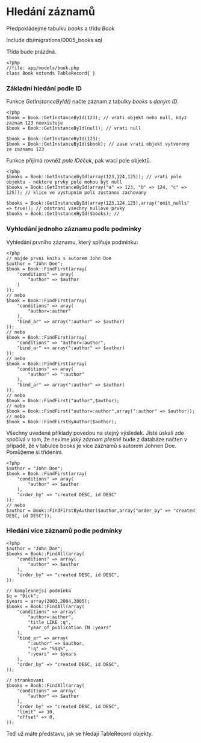Hledání záznamů
===============

Předpokládejme tabulku _books_ a třídu _Book_

Include db/migrations/0005_books.sql

Třída bude prázdná.

	<?php
	//file: app/models/book.php
	class Book extends TableRecord{ }

### Základní hledání podle ID

Funkce _GetInstanceById()_ načte záznam z tabulky _books_ s _daným ID_.

	<?php
	$book = Book::GetInstanceById(123); // vrati objekt nebo null, kdyz zaznam 123 neexistuje
	$book = Book::GetInstanceById(null); // vrati null
	
	$book = Book::GetInstanceById(123);
	$book = Book::GetInstanceById($book); // zase vrati objekt vytvoreny ze zaznamu 123

Funkce přijímá rovněž _pole IDéček_, pak vrací pole objektů.

	<?php
	$books = Book::GetInstanceById(array(123,124,125)); // vrati pole objektu - nektere prvky pole mohou byt null
	$books = Book::GetInstanceById(array("a" => 123, "b" => 124, "c" => 125)); // klice ve vystupnim poli zustanou zachovany

	$books = Book::GetInstanceById(array(123,124,125),array("omit_nulls" => true)); // odstrani vsechny nullove prvky
	$books = Book::GetInstanceById($books); //

### Vyhledání jednoho záznamu podle podmínky

Vyhledání prvního záznamu, který splňuje podmínku:

	<?php
	// najde prvni knihu s autorem John Doe
	$author = "John Doe";
	$book = Book::FindFirst(array(
		"conditions" => aray(
			"author" => $author
		)
	));
	// nebo
	$book = Book::FindFirst(array(
		"conditions" => aray(
			"author=:author"
		),
		"bind_ar" => array(":author" => $author)
	));
	// nebo
	$book = Book::FindFirst(array(
		"conditions" => "author=:author",
		"bind_ar" => array(":author" => $author)
	));
	// nebo
	$book = Book::FindFirst(array(
		"conditions" => aray(
			"author" => ":author"
		),
		"bind_ar" => array(":author" => $author)
	));
	// nebo
	$book = Book::FindFirst("author",$author);
	// nebo
	$book = Book::FindFirst("author=:author",array(":author" => $author));
	// nebo
	$book = Book::FindFirstByAuthor($author);

Všechny uvedené příklady povedou na stejný výsledek. Jisté úskalí zde spočívá v tom, že nevíme _jaký záznam přesně_ bude z databáze načten v případě, že v tabulce books je více záznamů s autorem Johnen Doe. Pomůžeme si třídením.

	<?php
	$author = "John Doe";
	$book = Book::FindFirst(array(
		"conditions" => aray(
			"author" => $author
		),
		"order_by" => "created DESC, id DESC"
	));
	// nebo
	$author = Book::FindFirstByAuthor($author,array("order_by" => "created DESC, id DESC"));

### Hledání více záznamů podle podmínky

	<?php
	$author = "John Doe";
	$books = Book::FindAll(array(
		"conditions" => array(
			"author" => $author
		),
		"order_by" => "created DESC, id DESC",
	));

	// komplexnejsi podminka
	$q = "Dick";
	$years = array(2003,2004,2005);
	$books = Book::FindAll(array(
		"conditions" => array(
			"author=:author",
			"title LIKE :q",
			"year_of_publication IN :years"
		),
		"bind_ar" => array(
			":author" => $author,
			":q" => "%$q%",
			":years" => $years
		),
		"order_by" => "created DESC, id DESC",
	));

	// strankovani
	$books = Book::FindAll(array(
		"conditions" => array(
			"author" => $author
		),
		"order_by" => "created DESC, id DESC",
		"limit" => 10,
		"offset" => 0,
	));

Teď už máte představu, jak se hledají TableRecord objekty.
